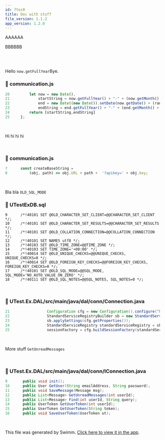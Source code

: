 ```yaml
---
id: 7toc0
title: Doc with stuff
file_version: 1.1.2
app_version: 1.2.0
---
```


AAAAAA

BBBBBB

<br/>

<br/>

Hello `now.getFullYear`<swm-token data-swm-token=":communication.js:21:5:7:`        startString = now.getFullYear() + &quot;-&quot; + (now.getMonth() + 1) + &quot;-&quot; + (now.getDate()),`"/>Bye.
<!-- NOTE-swimm-snippet: the lines below link your snippet to Swimm -->
### 📄 communication.js
```javascript
20         let now = new Date(),
21             startString = now.getFullYear() + "-" + (now.getMonth() + 1) + "-" + (now.getDate()),
22             end = new Date((new Date()).setDate(now.getDate() + (range || 7))),
23             endString = end.getFullYear() + "-" + (end.getMonth() + 1) + "-" + (end.getDate());
24         return [startString,endString]
25     };
```

<br/>

Hi hi hi hi

<br/>


<!-- NOTE-swimm-snippet: the lines below link your snippet to Swimm -->
### 📄 communication.js
```javascript
7      const createBaseString =
8          (obj, path) => obj.URL + path +  '?apikey=' + obj.key;
```

<br/>

Bla bla `OLD_SQL_MODE`<swm-token data-swm-token=":UTestExDB.sql:17:6:6:`/*!40101 SET @OLD_SQL_MODE=@@SQL_MODE, SQL_MODE=&#39;NO_AUTO_VALUE_ON_ZERO&#39; */;`"/>
<!-- NOTE-swimm-snippet: the lines below link your snippet to Swimm -->
### 📄 UTestExDB.sql
```plsql
9      /*!40101 SET @OLD_CHARACTER_SET_CLIENT=@@CHARACTER_SET_CLIENT */;
10     /*!40101 SET @OLD_CHARACTER_SET_RESULTS=@@CHARACTER_SET_RESULTS */;
11     /*!40101 SET @OLD_COLLATION_CONNECTION=@@COLLATION_CONNECTION */;
12     /*!40101 SET NAMES utf8 */;
13     /*!40103 SET @OLD_TIME_ZONE=@@TIME_ZONE */;
14     /*!40103 SET TIME_ZONE='+00:00' */;
15     /*!40014 SET @OLD_UNIQUE_CHECKS=@@UNIQUE_CHECKS, UNIQUE_CHECKS=0 */;
16     /*!40014 SET @OLD_FOREIGN_KEY_CHECKS=@@FOREIGN_KEY_CHECKS, FOREIGN_KEY_CHECKS=0 */;
17     /*!40101 SET @OLD_SQL_MODE=@@SQL_MODE, SQL_MODE='NO_AUTO_VALUE_ON_ZERO' */;
18     /*!40111 SET @OLD_SQL_NOTES=@@SQL_NOTES, SQL_NOTES=0 */;
```

<br/>


<!-- NOTE-swimm-snippet: the lines below link your snippet to Swimm -->
### 📄 UTest.Ex.DAL/src/main/java/dal/conn/Connection.java
```java
21                 Configuration cfg = new Configuration().configure("hibernate.cfg.xml");         
22                 StandardServiceRegistryBuilder sb = new StandardServiceRegistryBuilder();
23                 sb.applySettings(cfg.getProperties());
24                 StandardServiceRegistry standardServiceRegistry = sb.build();                   
25                 sessionFactory = cfg.buildSessionFactory(standardServiceRegistry);              
```

<br/>

More stuff `GetUnreadMessages`<swm-token data-swm-token=":UTest.Ex.DAL/src/main/java/dal/conn/IConnection.java:12:8:8:`	public List&lt;Message&gt; GetUnreadMessages(int userId);`"/>

<br/>


<!-- NOTE-swimm-snippet: the lines below link your snippet to Swimm -->
### 📄 UTest.Ex.DAL/src/main/java/dal/conn/IConnection.java
```java
9      	public void init();
10     	public User GetUser(String emailAddress, String password);
11     	public void SaveMessage(Message msg);
12     	public List<Message> GetUnreadMessages(int userId);
13     	public List<Message> Find(int userId, String query);
14     	public UserToken GetUserToken(int userId);
15     	public UserToken GetUserToken(String token);
16     	public void SaveUserToken(UserToken ut);
```

<br/>

This file was generated by Swimm. [Click here to view it in the app](http://localhost:5001/repos/ls4DA2fLasmQuEbT4ipw/docs/7toc0).
